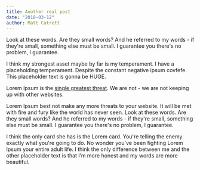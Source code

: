 ```yaml
---
title: Another real post
date: "2018-03-12"
author: Matt Catrett
---
```


Look at these words. Are they small words? And he referred to my words - if they're small, something else must be small. I guarantee you there's no problem, I guarantee.

I think my strongest asset maybe by far is my temperament. I have a placeholding temperament. Despite the constant negative ipsum covfefe. This placeholder text is gonna be HUGE.

Lorem Ipsum is the [single greatest threat](https://google.com). We are not - we are not keeping up with other websites.

Lorem Ipsum best not make any more threats to your website. It will be met with fire and fury like the world has never seen. Look at these words. Are they small words? And he referred to my words - if they're small, something else must be small. I guarantee you there's no problem, I guarantee.

I think the only card she has is the Lorem card. You're telling the enemy exactly what you're going to do. No wonder you've been fighting Lorem Ipsum your entire adult life. I think the only difference between me and the other placeholder text is that I’m more honest and my words are more beautiful.

